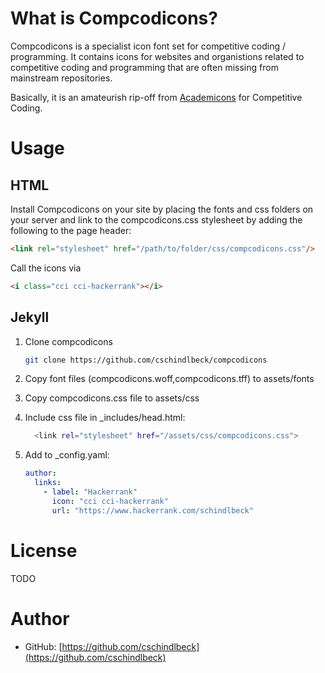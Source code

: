 # What is Compcodicons?

Compcodicons is a specialist icon font set for competitive coding / programming. It contains icons for websites and organistions related to competitive coding and programming that are often missing from mainstream repositories. 

Basically, it is an amateurish rip-off from [Academicons](https://jpswalsh.github.io/academicons/) for Competitive Coding.

# Usage 

## HTML

Install Compcodicons on your site by placing the fonts and css folders on your server and link to the compcodicons.css stylesheet by adding the following to the page header:

```html
<link rel="stylesheet" href="/path/to/folder/css/compcodicons.css"/>
```

Call the icons via

```html
<i class="cci cci-hackerrank"></i>
```

## Jekyll


1. Clone compcodicons

    ```sh
    git clone https://github.com/cschindlbeck/compcodicons
    ```

2. Copy font files (compcodicons.woff,compcodicons.tff) to assets/fonts

3. Copy compcodicons.css file to assets/css

4. Include css file in \_includes/head.html:

    ```sh
      <link rel="stylesheet" href="/assets/css/compcodicons.css">
    ```
5. Add to \_config.yaml:

    ```yaml
    author:
      links:
        - label: "Hackerrank"
          icon: "cci cci-hackerrank"
          url: "https://www.hackerrank.com/schindlbeck"
    ```

# License

TODO

# Author

- GitHub: [https://github.com/cschindlbeck](https://github.com/cschindlbeck)



